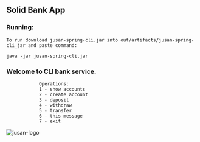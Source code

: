 ## Solid Bank App 
### Running: 
    To run download jusan-spring-cli.jar into out/artifacts/jusan-spring-cli_jar and paste command: 
`java -jar jusan-spring-cli.jar`
### Welcome to CLI bank service.
                Operations:
                1 - show accounts
                2 - create account
                3 - deposit
                4 - withdraw
                5 - transfer
                6 - this message
                7 - exit

![jusan-logo](https://ucarecdn.com/b21a5e4e-7170-4b0b-834d-3698c1039464/)

